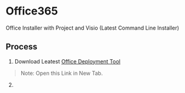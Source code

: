 # Office365
Office Installer with Project and Visio (Latest Command Line Installer)

## Process

1. Download Leatest [Office Deployment Tool](https://www.microsoft.com/en-us/download/confirmation.aspx?id=49117)
> Note: Open this Link in New Tab.
2. 